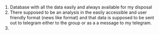 1. Database with all the data easily and always available for my disposal
2. There supposed to be an analysis in the easily accessible and user friendly format (news like format) and that data is supposed to be sent out to telegram either to the group or as a a message to my telegram.
2.
